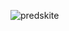 ![predskite](https://github.com/jkoda-rsa/AI-for-Chemistry/assets/68034362/74c3b0b3-de28-4ece-8954-0fd97f753744)
